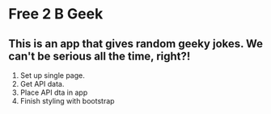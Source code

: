 # Free 2 B Geek
## This is an app that gives random geeky jokes. We can't be serious all the time, right?!

1. Set up single page.
2. Get API data.
3. Place API dta in app
4. Finish styling with bootstrap

